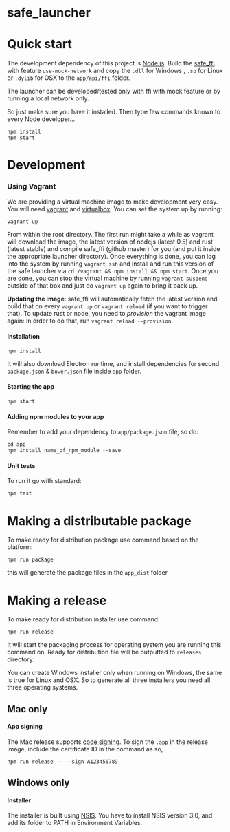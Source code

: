safe_launcher
==============

# Quick start
The development dependency of this project is [Node.js](https://nodejs.org).
Build the [safe_ffi](https://github.com/maidsafe/safe_ffi) with feature `use-mock-network` and copy the `.dll` for Windows
, `.so` for Linux or `.dylib` for OSX to the `app/api/ffi` folder.

The launcher can be developed/tested only with ffi with mock feature or by running a local network only.

So just make sure you have it installed.
Then type few commands known to every Node developer...
```
npm install
npm start
```

# Development

### Using Vagrant

We are providing a virtual machine image to make development very easy. You will need [vagrant](https://www.vagrantup.com/) and [virtualbox](https://www.virtualbox.org/). You can set the system up by running:

```
vagrant up
```

From within the root directory. The first run might take a while as vagrant will download the image, the latest version of nodejs (latest 0.5) and rust (latest stable) and compile safe_ffi (github master) for you (and put it inside the appropriate launcher directory). Once everything is done, you can log into the system by running `vagrant ssh` and install and run this version of the safe launcher via `cd /vagrant && npm install && npm start`. Once you are done, you can stop the virtual machine by running `vagrant suspend` outside of that box and just do `vagrant up` again to bring it back up.

**Updating the image**: safe_ffi will automatically fetch the latest version and build that on every `vagrant up` or `vagrant reload` (if you want to trigger that). To update rust or node, you need to _provision_ the vagrant image again: In order to do that, run `vagrant reload --provision`.



#### Installation

```
npm install
```
It will also download Electron runtime, and install dependencies for second `package.json` & `bower.json` file inside `app` folder.

#### Starting the app

```
npm start
```

#### Adding npm modules to your app

Remember to add your dependency to `app/package.json` file, so do:
```
cd app
npm install name_of_npm_module --save
```

#### Unit tests

To run it go with standard:
```
npm test
```

# Making a distributable package

To make ready for distribution package use command based on the platform:
```
npm run package
```
this will generate the package files in the `app_dist` folder


# Making a release

To make ready for distribution installer use command:
```
npm run release
```
It will start the packaging process for operating system you are running this command on. Ready for distribution file will be outputted to `releases` directory.

You can create Windows installer only when running on Windows, the same is true for Linux and OSX. So to generate all three installers you need all three operating systems.

## Mac only

#### App signing

The Mac release supports [code signing](https://developer.apple.com/library/mac/documentation/Security/Conceptual/CodeSigningGuide/Procedures/Procedures.html). To sign the `.app` in the release image, include the certificate ID in the command as so,
```
npm run release -- --sign A123456789
```

## Windows only

#### Installer

The installer is built using [NSIS](http://nsis.sourceforge.net). You have to install NSIS version 3.0, and add its folder to PATH in Environment Variables.
